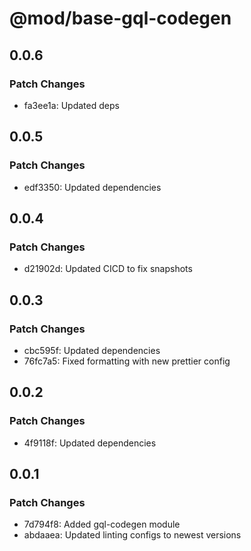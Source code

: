 # @mod/base-gql-codegen

## 0.0.6

### Patch Changes

- fa3ee1a: Updated deps

## 0.0.5

### Patch Changes

- edf3350: Updated dependencies

## 0.0.4

### Patch Changes

- d21902d: Updated CICD to fix snapshots

## 0.0.3

### Patch Changes

- cbc595f: Updated dependencies
- 76fc7a5: Fixed formatting with new prettier config

## 0.0.2

### Patch Changes

- 4f9118f: Updated dependencies

## 0.0.1

### Patch Changes

- 7d794f8: Added gql-codegen module
- abdaaea: Updated linting configs to newest versions
